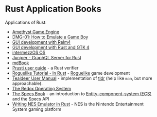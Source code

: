 # Rust Application Books

Applications of Rust:
* [Amethyst Game Engine](https://book.amethyst.rs/stable/)
* [DMG-01: How to Emulate a Game Boy](https://rylev.github.io/DMG-01/public/book/)
* [GUI development with Relm4](https://aaronerhardt.github.io/relm4-book/book/)
* [GUI development with Rust and GTK 4](https://gtk-rs.org/gtk4-rs/stable/latest/book/)
* [intermezzOS OS](http://intermezzos.github.io/book/second-edition/)
* [Juniper - GraphQL Server for Rust](https://graphql-rust.github.io/juniper/current/)
* [mdBook](https://rust-lang.github.io/mdBook/)
* [Prusti user guide](https://viperproject.github.io/prusti-dev/user-guide/) - a Rust verifier
* [Roguelike Tutorial - In Rust](https://bfnightly.bracketproductions.com/) - [Roguelike](https://en.wikipedia.org/wiki/Roguelike) game development
* [Tealdeer User Manual](https://dbrgn.github.io/tealdeer/) - implementation of [tldr](https://github.com/tldr-pages/tldr) (help like `man`, but more approachable).
* [The Redox Operating System](https://doc.redox-os.org/book/)
* [The Specs Book](https://specs.amethyst.rs/docs/tutorials/) - an introduction to [Entity–component–system (ECS)](https://en.wikipedia.org/wiki/Entity_component_system) and the Specs API
* [Writing NES Emulator in Rust](https://bugzmanov.github.io/nes_ebook/index.html) - NES is the Nintendo Entertainment System gaming platform
